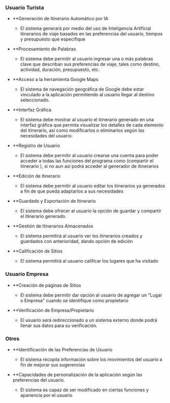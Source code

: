 ### Usuario Turista

- **Generación de Itinerario Automático por IA
	- El sistema generará por medio del uso de Inteligencia Artificial itinerarios de viaje basados en las preferencias del usuario, tiempos y presupuesto que especifique

- **Procesamiento de Palabras
	- El sistema debe permitir al usuario ingresar una o más palabras clave que describan sus preferencias de viaje, tales como destino, actividad, duración, presupuesto, etc.

- **Acceso a la herramienta Google Maps
	- El sistema de navegación geográfica de Google debe estar vinculado a la aplicación permitiendo al usuario  llegar al destino seleccionado.

- **Interfaz Gráfica
	- El sistema debe mostrar al usuario el itinerario generado en una interfaz gráfica que permita visualizar los detalles de cada elemento del itinerario, así como modificarlos o eliminarlos según las necesidades del usuario.

- **Registro de Usuario
	- El sistema debe permitir al usuario crearse una cuenta para poder acceder a todas las funciones del programa como (compartir el itinerario ), si no aun así podrá acceder al generador de itinerarios

- **Edición de Itinerario
	- El sistema debe permitir al usuario editar los itinerarios ya generados a fin de que pueda adaptarlos a sus necesidades

- **Guardado y Exportación de Itinerario
	- El sistema debe ofrecer al usuario la opción de guardar y compartir el itinerario generado.

- **Gestión de Itinerarios Almacenados
	- El sistema permitirá al usuario ver los itinerarios creados y guardados con anterioridad, dando opción de edición

- **Calificación de Sitios
	- El sistema permitirá al usuario calificar los lugares que ha visitado


### Usuario Empresa

- **Creación de páginas de Sitios
	- El sistema debe permitir dar opción al usuario de agregar un "Lugar o Empresa" cuando se identifique como propietario 

- **Verificación de Empresa/Propietario
	- El usuario será redireccionado a un sistema externo donde podrá llenar sus datos para su verificación.


### Otros

- **Identificación de las Preferencias de Usuario
	- El sistema recopila información sobre los movimientos del usuario a fin de mejorar sus sugerencias

- **Capacidades de personalización de la aplicación según las preferencias del usuario.
	- El sistema es capaz de ser modificado en ciertas funciones y apariencia por el usuario
